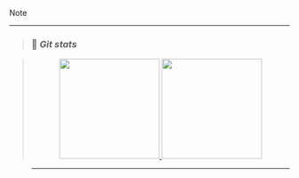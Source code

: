 > [!NOTE]
><hr>

> ### 🔸 <b><i> Git stats</i></b>

><p align="center">
>  <a href="https://github.com/tanonileandro"> 
>    <img height="180em" src="https://github-readme-stats.vercel.app/api/top-langs/?username=tanonileandro&layout=compact&langs_count=10&theme=dark&hide_border=true&hide_title=true&count_private=true"/>
>    <img height="180em" src="https://github-readme-stats.vercel.app/api?username=tanonileandro&theme=dark&hide_border=true&hide_title=true&show_icons=true&count_private=true"/>
>  </a>
></p>

><hr>
